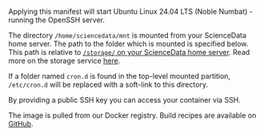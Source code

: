 Applying this manifest will start Ubuntu Linux 24.04 LTS (Noble Numbat) - running the OpenSSH server. 

The directory `/home/sciencedata/mnt` is mounted from your ScienceData home server. The path to the folder which is mounted is specified below. This path is relative to [`/storage/` on your ScienceData home server](/storage/). Read more on the storage service [here](https://sciencedata.dk/sites/developer/ManagingFiles/index#storage).

If a folder named `cron.d` is found in the top-level mounted partition, `/etc/cron.d` will be replaced  with a soft-link to this directory. 

By providing a public SSH key you can access your container via SSH.

The image is pulled from our Docker registry. Build recipes are available on [GitHub](https://github.com/deic-dk/sciencedata_images).
